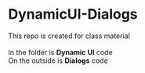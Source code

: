# DynamicUI-Dialogs
This repo is created for class material
<br>
<br>In the folder is **Dynamic UI** code
<br>On the outside is **Dialogs** code
